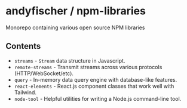 
# andyfischer / npm-libraries

Monorepo containing various open source NPM libraries

## Contents

 * `streams` - `Stream` data structure in Javascript.
 * `remote-streams` - Transmit streams across various protocols (HTTP/WebSocket/etc).
 * `query` - In-memory data query engine with database-like features.
 * `react-elements` - React.js component classes that work well with Tailwind.
 * `node-tool` - Helpful utilities for writing a Node.js command-line tool.
